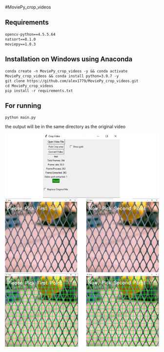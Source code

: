 #MoviePy_crop_videos

## Requirements
```
opencv-python==4.5.5.64
natsort==8.1.0
moviepy==1.0.3
```


## Installation on Windows using Anaconda
```
conda create -n MoviePy_crop_videos -y && conda activate MoviePy_crop_videos && conda install python=3.9.7 -y
git clone https://github.com/alex1779/MoviePy_crop_videos.git
cd MoviePy_crop_videos
pip install -r requirements.txt
```

## For running
```
python main.py
```
the output will be in the same directory as the original video

![1](https://github.com/alex1779/MoviePy_crop_videos/blob/master/imgs/1.jpg)
![2](https://github.com/alex1779/MoviePy_crop_videos/blob/master/imgs/2.jpg)
![3](https://github.com/alex1779/MoviePy_crop_videos/blob/master/imgs/3.jpg)


